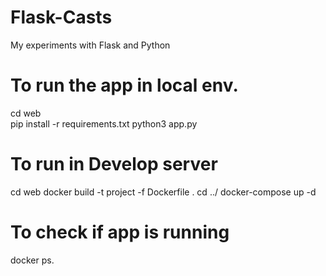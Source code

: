 # Flask-Casts
My experiments with Flask and Python


# To run the app in local env. 
cd web  
pip install -r requirements.txt
python3 app.py
 
# To run in Develop server
 

cd web
docker build -t project -f Dockerfile . 
cd ../
docker-compose up -d 
 
# To check if app is running
docker ps.



